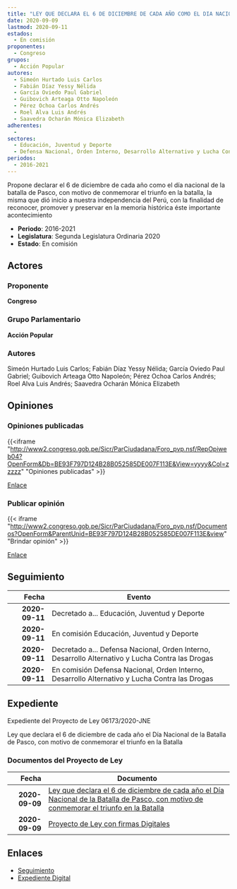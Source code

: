 ```yaml
---
title: "LEY QUE DECLARA EL 6 DE DICIEMBRE DE CADA AÑO COMO EL DIA NACIONAL DE LA BATALLA DE PASCO, CON MOTIVO DE CONMEMORAR EL TRIUNFO EN LA BATALLA"
date: 2020-09-09
lastmod: 2020-09-11
estados: 
  - En comisión
proponentes: 
  - Congreso
grupos: 
  - Acción Popular
autores: 
  - Simeón Hurtado Luis Carlos
  - Fabián Díaz Yessy Nélida
  - García Oviedo Paul Gabriel
  - Guibovich Arteaga Otto Napoleón
  - Pérez Ochoa Carlos Andrés
  - Roel Alva Luis Andrés
  - Saavedra Ocharán Mónica Elizabeth
adherentes: 
  - 
sectores: 
  - Educación, Juventud y Deporte
  - Defensa Nacional, Orden Interno, Desarrollo Alternativo y Lucha Contra las Drogas
periodos: 
  - 2016-2021
---
```


Propone declarar el 6 de diciembre de cada año como el día nacional de la batalla de Pasco, con motivo de conmemorar el triunfo en la batalla, la misma que dió inicio a nuestra independencia del Perú, con la finalidad de reconocer, promover y preservar en la memoria histórica éste importante acontecimiento

- **Periodo**: 2016-2021
- **Legislatura**: Segunda Legislatura Ordinaria 2020
- **Estado**: En comisión

## Actores

### Proponente

**Congreso**

### Grupo Parlamentario

**Acción Popular**

### Autores

Simeón Hurtado Luis Carlos; Fabián Díaz Yessy Nélida; García Oviedo Paul Gabriel; Guibovich Arteaga Otto Napoleón; Pérez Ochoa Carlos Andrés; Roel Alva Luis Andrés; Saavedra Ocharán Mónica Elizabeth


## Opiniones

### Opiniones publicadas

{{<iframe "http://www2.congreso.gob.pe/Sicr/ParCiudadana/Foro_pvp.nsf/RepOpiweb04?OpenForm&Db=BE93F797D124B28B052585DE007F113E&View=yyyy&Col=zzzzz" "Opiniones publicadas" >}}

[Enlace](http://www2.congreso.gob.pe/Sicr/ParCiudadana/Foro_pvp.nsf/RepOpiweb04?OpenForm&Db=BE93F797D124B28B052585DE007F113E&View=yyyy&Col=zzzzz)
### Publicar opinión

{{< iframe "http://www2.congreso.gob.pe/Sicr/ParCiudadana/Foro_pvp.nsf/Documentos?OpenForm&ParentUnid=BE93F797D124B28B052585DE007F113E&view" "Brindar opinión" >}}

[Enlace](http://www2.congreso.gob.pe/Sicr/ParCiudadana/Foro_pvp.nsf/Documentos?OpenForm&ParentUnid=BE93F797D124B28B052585DE007F113E&view)

## Seguimiento

| Fecha | Evento |
|------:|--------|
| **2020-09-11** | Decretado a... Educación, Juventud y Deporte|
| **2020-09-11** | En comisión Educación, Juventud y Deporte|
| **2020-09-11** | Decretado a... Defensa Nacional, Orden Interno, Desarrollo Alternativo y Lucha Contra las Drogas|
| **2020-09-11** | En comisión Defensa Nacional, Orden Interno, Desarrollo Alternativo y Lucha Contra las Drogas|


## Expediente

Expediente del Proyecto de Ley 06173/2020-JNE

Ley que declara el 6 de diciembre de cada año el Día Nacional de la Batalla de Pasco, con motivo de conmemorar el triunfo en la Batalla


### Documentos del Proyecto de Ley

| Fecha | Documento |
|------:|--------|
| **2020-09-09** | [Ley que declara el 6 de diciembre de cada año el Día Nacional de la Batalla de Pasco, con motivo de conmemorar el triunfo en la Batalla](http://www.leyes.congreso.gob.pe/Documentos/2016_2021/Proyectos_de_Ley_y_de_Resoluciones_Legislativas/PL06173-20200909.pdf) |
| **2020-09-09** | [Proyecto de Ley con firmas Digitales](http://www.leyes.congreso.gob.pe/Documentos/2016_2021/Proyectos_de_Ley_y_de_Resoluciones_Legislativas/Proyectos_Firmas_digitales/PL06173.pdf) |

## Enlaces 

- [Seguimiento](http://www2.congreso.gob.pe/Sicr/TraDocEstProc/CLProLey2016.nsf/f7fff46988ca05b1052578e100829cc7/c3822d292a62cde4052585df0055dc16?OpenDocument)
- [Expediente Digital](http://www2.congreso.gob.pe/Sicr/TraDocEstProc/CLProLey2016.nsf/f7fff46988ca05b1052578e100829cc7/c3822d292a62cde4052585df0055dc16?OpenDocument&Click=05257FB7005EB655.eb71d0cf91d8294e05256cdf006b5706/$Body/0.1C6C)
